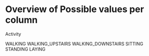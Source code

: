 
# Overview of Possible values per column

Activity

  WALKING
  WALKING_UPSTAIRS
  WALKING_DOWNSTAIRS
  SITTING
  STANDING
  LAYING

